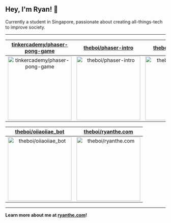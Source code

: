 ## Hey, I'm Ryan! 👋

Currently a student in Singapore, passionate about creating all-things-tech to improve society.

---

| [tinkercademy/phaser-pong-game](https://github.com/tinkercademy/phaser-pong-game) | [theboi/phaser-intro](https://github.com/theboi/phaser-intro) | [theboi/phaser-test](https://github.com/theboi/phaser-test) |
| :-: | :-: | :-: |
| <a href="https://github.com/tinkercademy/phaser-pong-game"><img src="https://github.com/theboi/theboi/raw/main/DISPLAY.jpg" alt="tinkercademy/phaser-pong-game" title="tinkercademy/phaser-pong-game" width="200" height="200"></a> | <a href="https://github.com/theboi/phaser-intro"><img src="https://github.com/theboi/theboi/raw/main/DISPLAY.jpg" alt="theboi/phaser-intro" title="theboi/phaser-intro" width="200" height="200"></a> | <a href="https://github.com/theboi/phaser-test"><img src="https://github.com/theboi/theboi/raw/main/DISPLAY.jpg" alt="theboi/phaser-test" title="theboi/phaser-test" width="200" height="200"></a> |

| [theboi/oiiaoiiae_bot](https://github.com/theboi/oiiaoiiae_bot) | [theboi/ryanthe.com](https://github.com/theboi/ryanthe.com) |
| :-: | :-: |
| <a href="https://github.com/theboi/oiiaoiiae_bot"><img src="https://github.com/theboi/theboi/raw/main/DISPLAY.jpg" alt="theboi/oiiaoiiae_bot" title="theboi/oiiaoiiae_bot" width="200" height="200"></a> | <a href="https://github.com/theboi/ryanthe.com"><img src="https://github.com/theboi/theboi/raw/main/DISPLAY.jpg" alt="theboi/ryanthe.com" title="theboi/ryanthe.com" width="200" height="200"></a> |



---

**Learn more about me at [ryanthe.com](https://www.ryanthe.com)!**